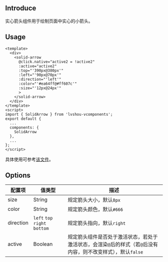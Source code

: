 ## Introduce
实心箭头组件用于绘制页面中实心的小箭头。

## Usage
```
<template>
  <div>
    <solid-arrow
      @click.native="active2 = !active2"
      :active="active2"
      :top="'390px@380px'"
      :left="'90px@70px'"
      :direction="'left'"
      :color="'#ea64ff@#ff607c'"
      :size="'12px@24px'"
      >
    </solid-arrow>
  </div>
</template>
<script>
import { SolidArrow } from 'lvshou-vcomponents';
export default {
  ...
  components: {
    SolidArrow
  },
  ...
};
</script>
```
具体使用可参考[该文件](../../examples/arrows.vue)。

## Options
配置项 | 值类型 | 描述
--- | --- | ---
size | String | 规定箭头大小，默认`8px`
color | String | 规定箭头颜色，默认`#666`
direction | `left` `top` `right` `bottom` | 规定箭头指向，默认`right`
active | Boolean | 规定箭头组件是否处于激活状态，若处于激活状态，会渲染`@`后的样式（若`@`后没有内容，则不改变样式），默认`false`